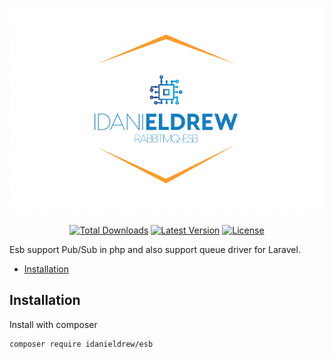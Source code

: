 <p align="center">
    <img src="art/logo.png" alt="esb">
    <p align="center">
        <a href="https://packagist.org/packages/pestphp/pest"><img alt="Total Downloads" src="https://img.shields.io/packagist/dt/idanieldrew/esb"></a>
        <a href="https://packagist.org/packages/idanieldrew/esb"><img alt="Latest Version" src="https://img.shields.io/packagist/stars/idanieldrew/esb"></a>
        <a href="https://packagist.org/packages/pestphp/pest"><img alt="License" src="https://img.shields.io/packagist/l/idanieldrew/esb"></a>
    </p>
</p>

Esb support Pub/Sub in php and also support queue driver for Laravel.

* [Installation](#installation)


## Installation
Install with composer
```
composer require idanieldrew/esb
```
